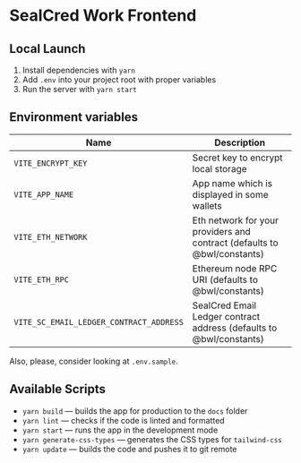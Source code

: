 # SealCred Work Frontend

## Local Launch

1. Install dependencies with `yarn`
2. Add `.env` into your project root with proper variables
3. Run the server with `yarn start`

## Environment variables

| Name                                    | Description                                                              |
| --------------------------------------- | ------------------------------------------------------------------------ |
| `VITE_ENCRYPT_KEY`                      | Secret key to encrypt local storage                                      |
| `VITE_APP_NAME`                         | App name which is displayed in some wallets                              |
| `VITE_ETH_NETWORK`                      | Eth network for your providers and contract (defaults to @bwl/constants) |
| `VITE_ETH_RPC`                          | Ethereum node RPC URI (defaults to @bwl/constants)                       |
| `VITE_SC_EMAIL_LEDGER_CONTRACT_ADDRESS` | SealCred Email Ledger contract address (defaults to @bwl/constants)      |

Also, please, consider looking at `.env.sample`.

## Available Scripts

- `yarn build` — builds the app for production to the `docs` folder
- `yarn lint` — checks if the code is linted and formatted
- `yarn start` — runs the app in the development mode
- `yarn generate-css-types` — generates the CSS types for `tailwind-css`
- `yarn update` — builds the code and pushes it to git remote
